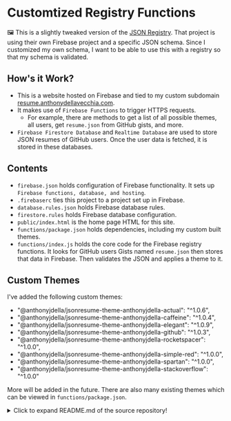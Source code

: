 # Customtized Registry Functions

🖼️ This is a slightly tweaked version of the [JSON Registry](https://github.com/jsonresume/registry-functions). That project is using their own Firebase project and a specific JSON schema. Since I customized my own schema, I want to be able to use this with a registry so that my schema is validated.

## How's it Work?
* This is a website hosted on Firebase and tied to my custom subdomain [resume.anthonydellavecchia.com](https://resume.anthonydellavecchia.com). 
* It makes use of `Firebase Functions` to trigger HTTPS requests.
  * For example, there are methods to get a list of all possible themes, all users, get `resume.json` from GitHub gists, and more.
* `Firebase Firestore Database` and `Realtime Database` are used to store JSON resumes of GitHub users. Once the user data is fetched, it is stored in these databases.

## Contents

* `firebase.json` holds configuration of Firebase functionality. It sets up `Firebase functions, database, and hosting`.
* `.firebaserc` ties this project to a project set up in Firebase.
* `database.rules.json` holds Firebase database rules.
* `firestore.rules` holds Firebase database configuration.
* `public/index.html` is the home page HTML for this site.
* `functions/package.json` holds dependencies, including my custom built themes.
* `functions/index.js` holds the core code for the Firebase registry functions. It looks for GitHub users Gists named `resume.json` then stores that data in Firebase. Then validates the JSON and applies a theme to it. 

## Custom Themes

I've added the following custom themes:
* "@anthonyjdella/jsonresume-theme-anthonyjdella-actual": "^1.0.6",
* "@anthonyjdella/jsonresume-theme-anthonyjdella-caffeine": "^1.0.4",
* "@anthonyjdella/jsonresume-theme-anthonyjdella-elegant": "^1.0.9",
* "@anthonyjdella/jsonresume-theme-anthonyjdella-github": "^1.0.3",
* "@anthonyjdella/jsonresume-theme-anthonyjdella-rocketspacer": "^1.0.0",
* "@anthonyjdella/jsonresume-theme-anthonyjdella-simple-red": "^1.0.0",
* "@anthonyjdella/jsonresume-theme-anthonyjdella-spartan": "^1.0.0",
* "@anthonyjdella/jsonresume-theme-anthonyjdella-stackoverflow": "^1.0.0"

More will be added in the future. There are also many existing themes which can be viewed in `functions/package.json`.

<details>
  <summary>Click to expand README.md of the source repository!</summary>

# Registry Functions 

This repository is responsible for our free community hosting. 

It currently runs on Firebase. 

</details>

